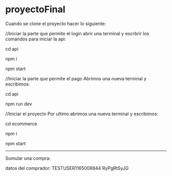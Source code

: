 # proyectoFinal

Cuando se clone el proyecto hacer lo siguiente:


//Iniciar la parte que permite el login
abrir una terminal y escrbrir los comandos para iniciar la api:

cd api

npm i

npm start

//Iniciar la parte que permite el pago
Abrimos una nueva terminal y escribimos:

cd api

npm run dev

//Iniciar el proyecto
Por ultimo abrimos una nueva terminal y escribimos:

cd ecommerce

npm i

npm start


--------------------------------------------

Sumular una compra:

datos del comprador:
TESTUSER1165008844
RyPgRtSyJG
